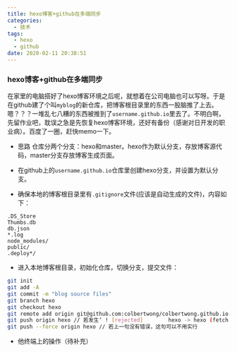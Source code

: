```yaml
---
title: hexo博客+github在多端同步
categories:
  - 技术
tags:
  - hexo
  - github
date: 2020-02-11 20:38:51
---
```


### hexo博客+github在多端同步

在家里的电脑搭好了hexo博客环境之后呢，就想着在公司电脑也可以写呀。于是在github建了个叫`myblog`的新仓库，把博客根目录里的东西一股脑推了上去。嗯？？？一堆乱七八糟的东西被推到了`username.github.io`里去了。不明白啊，先留作业吧，耽误之急是先恢复hexo博客环境，还好有备份（感谢对日开发的职业病）。百度了一圈，赶快memo一下。

- 思路
仓库分两个分支：hexo和master。hexo作为默认分支，存放博客源代码，master分支存放博客生成页面。

- 在github上的`username.github.io`仓库里创建hexo分支，并设置为默认分支。
- 确保本地的博客根目录里有`.gitignore`文件(应该是自动生成的文件)，内容如下：
```
.DS_Store
Thumbs.db
db.json
*.log
node_modules/
public/
.deploy*/
```
- 进入本地博客根目录，初始化仓库，切换分支，提交文件：
``` bash
git init
git add -A
git commit -m "blog source files"
git branch hexo
git checkout hexo
git remote add origin git@github.com:colbertwong/colbertwong.github.io.git
git push origin hexo // 若发生‘ ! [rejected]        hexo -> hexo (fetch first)’错误，那就强制更新
git push --force origin hexo // 若上一句没有错误，这句可以不用实行
```

- 他终端上的操作（待补充）

